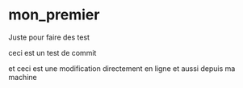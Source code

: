 # mon_premier
Juste pour faire des test

ceci est un test de commit

et ceci est une modification directement en ligne
et aussi depuis ma machine